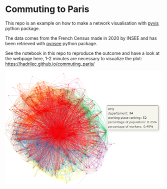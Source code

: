 
# Commuting to Paris

This repo is an example on how to make a network visualisation with [pyvis](https://pyvis.readthedocs.io/en/latest/tutorial.html) python package.

The data comes from the French Census made in 2020 by INSEE and has been retrieved with [pynsee]() python package.

See the notebook in this repo to reproduce the outcome and have a look at the webpage here, 1-2 minutes are necessary to visualize the plot: https://hadrilec.github.io/commuting_paris/


[![alt text](https://github.com/hadrilec/commuting_paris/blob/master/commute_paris.png?raw=true)](https://hadrilec.github.io/commuting_paris/)


